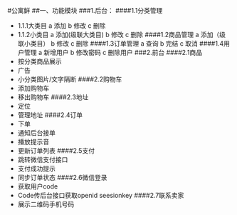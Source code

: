 #公寓鲜
##一、功能模块
###1.后台：
####1.1分类管理
* 1.1.1大类目
a 添加
b 修改
c 删除
* 1.1.2小类目
a 添加(级联大类目)
b 修改
c 删除
####1.2商品管理
a 添加（级联小类目）
b 修改
c 删除
####1.3订单管理
a 查询
b 完结
c 取消
####1.4用户管理
a 新增用户
b 修改密码
c 删除用户
###2.前台
####2.1商品
* 按分类商品展示
* 广告
* 小分类图片/文字隔断
####2.2购物车
* 添加购物车
* 移出购物车
####2.3地址
* 定位
* 管理地址
####2.4订单
* 下单
* 通知后台接单
* 播放提示音
* 更新订单列表
####2.5支付
* 跳转微信支付接口
* 支付成功提示
* 同步订单状态
####2.6微信登录
* 获取用户code
* Code传后台接口获取openid seesionkey
####2.7联系卖家
* 展示二维码手机号码
